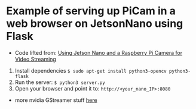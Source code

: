 # Example of serving up PiCam in a web browser on JetsonNano using Flask

* Code lifted from: [Using Jetson Nano and a Raspberry Pi Camera for Video Streaming](https://maker.pro/nvidia-jetson/tutorial/streaming-real-time-video-from-rpi-camera-to-browser-on-jetson-nano-with-flask)

1. Install dependencies `$ sudo apt-get install python3-opencv python3-flask`
1. Run the server: `$ python3 server.py`
1. Open your browser and point it to: `http://<your_nano_IP>:8080`

* more nvidia GStreamer stuff [here](https://docs.nvidia.com/jetson/archives/l4t-archived/l4t-3231/index.html#page/Tegra%2520Linux%2520Driver%2520Package%2520Development%2520Guide%2Faccelerated_gstreamer.html%23wwpID0E0OQ0HA)